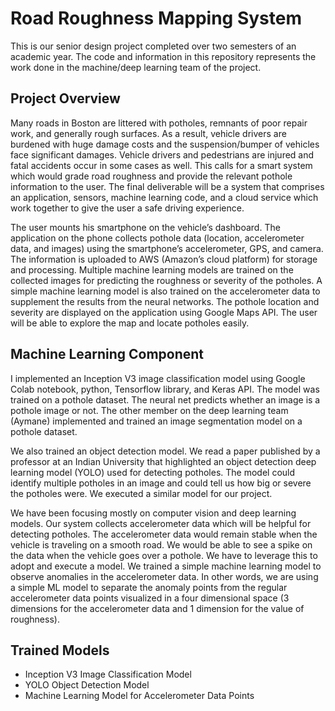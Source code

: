 # Road Roughness Mapping System

This is our senior design project completed over two semesters of an academic year. The code and information in this repository represents the work done in the machine/deep learning team of the project.


## Project Overview

Many roads in Boston are littered with potholes, remnants of poor repair work, and generally rough surfaces. As a result, vehicle drivers are burdened with huge damage costs and the suspension/bumper of vehicles face significant damages. Vehicle drivers and pedestrians are injured and fatal accidents occur in some cases as well. This calls for a smart system which would grade road roughness and provide the relevant pothole information to the user. The final deliverable will be a system that comprises an application, sensors, machine learning code, and a cloud service which work together to give the user a safe driving experience.

The user mounts his smartphone on the vehicle’s dashboard. The application on the phone collects pothole data (location, accelerometer data, and images) using the smartphone’s accelerometer, GPS, and camera. The information is uploaded to AWS (Amazon’s cloud platform) for storage and processing. Multiple machine learning models are trained on the collected images for predicting the roughness or severity of the potholes. A simple machine learning model is also trained on the accelerometer data to supplement the results from the neural networks. The pothole location and severity are displayed on the application using Google Maps API. The user will be able to explore the map and locate potholes easily.


## Machine Learning Component

I implemented an Inception V3 image classification model using Google Colab notebook, python, Tensorflow library, and Keras API. The model was trained on a pothole dataset. The neural net predicts whether an image is a pothole image or not. The other member on the deep learning team (Aymane) implemented and trained an image segmentation model on a pothole dataset.

We also trained an object detection model. We read a paper published by a professor at an Indian University that highlighted an object detection deep learning model (YOLO) used for detecting potholes. The model could identify multiple potholes in an image and could tell us how big or severe the potholes were. We executed a similar model for our project. 

We have been focusing mostly on computer vision and deep learning models. Our system collects accelerometer data which will be helpful for detecting potholes. The accelerometer data would remain stable when the vehicle is traveling on a smooth road. We would be able to see a spike on the data when the vehicle goes over a pothole. We have to leverage this to adopt and execute a model. We trained a simple machine learning model to observe anomalies in the accelerometer data. In other words, we are using a simple ML model to separate the anomaly points from the regular accelerometer data points visualized in a four dimensional space (3 dimensions for the accelerometer data and 1 dimension for the value of roughness). 


## Trained Models

- Inception V3 Image Classification Model
- YOLO Object Detection Model
- Machine Learning Model for Accelerometer Data Points

